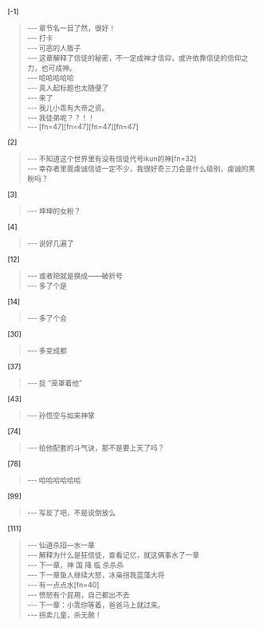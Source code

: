 
[-1] 
>--- 章节名一目了然，很好！<br>
>--- 打卡<br>
>--- 可恶的人贩子<br>
>--- 这章解释了信徒的秘密，不一定成神才信仰，或许依靠信徒的信仰之力，也可成神。<br>
>--- 哈哈哈哈哈<br>
>--- 真人起标题也太随便了<br>
>--- 来了<br>
>--- 我儿小乖有大帝之资。<br>
>--- 我徒弟呢？？！！<br>
>--- [fn=47][fn=47][fn=47][fn=47]<br>

[2] 
>--- 不知道这个世界里有没有信徒代号ikun的神[fn=32]<br>
>--- 幸存者里面虔诚信徒一定不少，我很好奇三刀会是什么级别，虔诚的黑粉吗？<br>

[3] 
>--- 坤坤的女粉？<br>

[4] 
>--- 说好几遍了<br>

[12] 
>--- 或者把就是换成——破折号<br>
>--- 多了个是<br>

[14] 
>--- 多了个会<br>

[30] 
>--- 多变成都<br>

[37] 
>--- 捉 “笼罩着他”<br>

[43] 
>--- 孙悟空与如来神掌<br>

[74] 
>--- 给他配套的斗气诀，那不是要上天了吗？<br>

[78] 
>--- 哈哈哈哈哈哈<br>

[99] 
>--- 写反了吧，不是说倒放么<br>

[111] 
>--- 仙道杀招—水一章<br>
>--- 解释为什么是狂信徒，查看记忆，就这俩事水了一章<br>
>--- 下一章，神 国 降 临 杀杀杀<br>
>--- 下一章鱼人继续大怒，冰枭拐我蓝藻大将<br>
>--- 有一点点水[fn=40]<br>
>--- 愤怒有个屁用，自己都出不去<br>
>--- 下一章：小乖你等着，爸爸马上就过来。<br>
>--- 拐卖儿童，杀无赦！<br>
